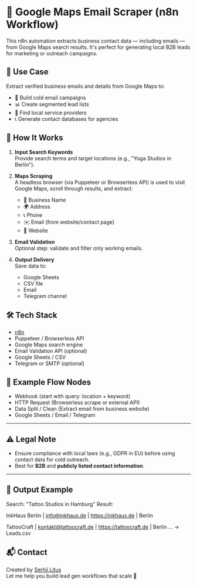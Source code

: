 # 📍 Google Maps Email Scraper (n8n Workflow)

This n8n automation extracts business contact data — including emails — from Google Maps search results. It's perfect for generating local B2B leads for marketing or outreach campaigns.

## 🔧 Use Case

Extract verified business emails and details from Google Maps to:

- 📩 Build cold email campaigns
- 📊 Create segmented lead lists
- 📍 Find local service providers
- 📞 Generate contact databases for agencies

## 🧠 How It Works

1. **Input Search Keywords**  
   Provide search terms and target locations (e.g., "Yoga Studios in Berlin").

2. **Maps Scraping**  
   A headless browser (via Puppeteer or Browserless API) is used to visit Google Maps, scroll through results, and extract:

   - 📛 Business Name  
   - 🌍 Address  
   - 📞 Phone  
   - ✉️ Email (from website/contact page)
   - 🔗 Website

3. **Email Validation**  
   Optional step: validate and filter only working emails.

4. **Output Delivery**  
   Save data to:
   - Google Sheets
   - CSV file
   - Email
   - Telegram channel

## 🛠 Tech Stack

- [n8n](https://n8n.io/)
- Puppeteer / Browserless API
- Google Maps search engine
- Email Validation API (optional)
- Google Sheets / CSV
- Telegram or SMTP (optional)

## 📁 Example Flow Nodes

- Webhook (start with query: location + keyword)
- HTTP Request (Browserless scrape or external API)
- Data Split / Clean (Extract email from business website)
- Google Sheets / Email / Telegram

---

## ⚠️ Legal Note

- Ensure compliance with local laws (e.g., GDPR in EU) before using contact data for cold outreach.
- Best for **B2B** and **publicly listed contact information**.

---

## 🧪 Output Example

Search: "Tattoo Studios in Hamburg"
Result:

InkHaus Berlin | info@inkhaus.de | https://inkhaus.de | Berlin

TattooCraft | kontakt@tattoocraft.de | https://tattoocraft.de | Berlin
...
→ Leads.csv

## 📬 Contact

Created by [Serhii Litus](https://www.upwork.com/freelancers//~016b54c2291f96bd7d)  
Let me help you build lead gen workflows that scale 🚀
